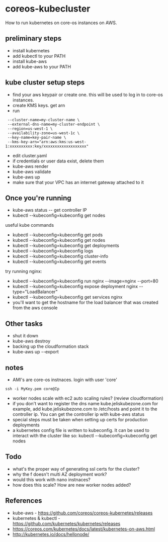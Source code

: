 # coreos-kubecluster

How to run kubernetes on core-os instances on AWS.

preliminary steps
------------------
* install kubernetes
 * add kubectl to your PATH
* install kube-aws 
 * add kube-aws to your PATH

kube cluster setup steps
--------------------------
* find your aws keypair or create one. this will be used to log in to core-os instances. 
* create KMS keys. get arn
* run 
```kube-aws init \
 --cluster-name=my-cluster-name \
 --external-dns-name=my-cluster-endpoint \
 --region=us-west-1 \
 --availability-zone=us-west-1c \
 --key-name=key-pair-name \
 --kms-key-arn="arn:aws:kms:us-west-1:xxxxxxxxxx:key/xxxxxxxxxxxxxxxxxxx"
```
* edit cluster.yaml
* if credentials or user data exist, delete them
* kube-aws render
* kube-aws validate
* kube-aws up
 * make sure that your VPC has an internet gateway attached to it
 
Once you're running
-------------------
* kube-aws status -- get controller IP
* kubectl --kubeconfig=kubeconfig get nodes

useful kube commands
* kubectl --kubeconfig=kubeconfig get pods
* kubectl --kubeconfig=kubeconfig get nodes
* kubectl --kubeconfig=kubeconfig get deployments
* kubectl --kubeconfig=kubeconfig logs <POD-NAME>
* kubectl --kubeconfig=kubeconfig cluster-info
* kubectl --kubeconfig=kubeconfig get events

try running nginx:
* kubectl --kubeconfig=kubeconfig run nginx --image=nginx --port=80
* kubectl --kubeconfig=kubeconfig expose deployment nginx --type="LoadBalancer"
* kubectl --kubeconfig=kubeconfig get services nginx
 * you'll want to get the hostname for the load balancer that was created from the aws console


Other tasks
--------------
* shut it down
 * kube-aws destroy
* backing up the cloudformation stack
 * kube-aws up --export

notes
------
* AMI's are core-os instnaces.  login with user 'core'
```
ssh -i MyKey.pem core@Ip
```
* worker nodes scale with ec2 auto scaling rules? (review cloudformation)
* if you don't want to register the dns name kube.jeliskubezone.com for example, add kube.jeliskubezone.com to /etc/hosts and point it to the controller
ip. You can get the controller ip with kube-aws status
* special steps must be taken when setting up certs for production deployments
* a kubernetes config file is written to kubeconfig. It can be used to interact with the cluster like so: kubectl --kubeconfig=kubeconfig get nodes

Todo
-----
* what's the proper way of generating ssl certs for the cluster? 
* why the f doesn't multi AZ deployment work?
* would this work with nano instnaces?
* how does this scale? How are new worker nodes added?

References
------------
* kube-aws - https://github.com/coreos/coreos-kubernetes/releases 
* kubernetes & kubectl - https://github.com/kubernetes/kubernetes/releases 
* https://coreos.com/kubernetes/docs/latest/kubernetes-on-aws.html
* http://kubernetes.io/docs/hellonode/ 
